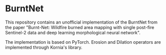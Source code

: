 # BurntNet

This repository contains an unofficial implementation of the BurntNet from the paper "Burnt-Net: Wildfire burned area mapping with single post-fire Sentinel-2 data and deep learning morphological neural network".

The implementation is based on PyTorch. Erosion and Dilation operators are implemented through Kornia's library.
